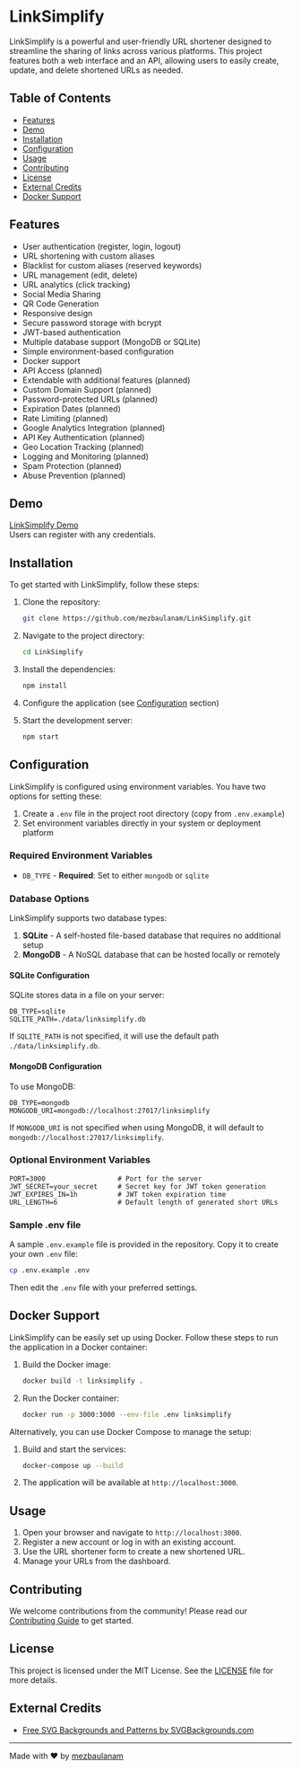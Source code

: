 # LinkSimplify

LinkSimplify is a powerful and user-friendly URL shortener designed to streamline the sharing of links across various platforms. This project features both a web interface and an API, allowing users to easily create, update, and delete shortened URLs as needed.

## Table of Contents

- [Features](#features)
- [Demo](#demo)
- [Installation](#installation)
- [Configuration](#configuration)
- [Usage](#usage)
- [Contributing](#contributing)
- [License](#license)
- [External Credits](#external-credits)
- [Docker Support](#docker-support)

## Features

- User authentication (register, login, logout)
- URL shortening with custom aliases
- Blacklist for custom aliases (reserved keywords)
- URL management (edit, delete)
- URL analytics (click tracking)
- Social Media Sharing
- QR Code Generation
- Responsive design
- Secure password storage with bcrypt
- JWT-based authentication
- Multiple database support (MongoDB or SQLite)
- Simple environment-based configuration
- Docker support
- API Access (planned)
- Extendable with additional features (planned)
- Custom Domain Support (planned)
- Password-protected URLs (planned)
- Expiration Dates (planned)
- Rate Limiting (planned)
- Google Analytics Integration (planned)
- API Key Authentication (planned)
- Geo Location Tracking (planned)
- Logging and Monitoring (planned)
- Spam Protection (planned)
- Abuse Prevention (planned)

## Demo

[LinkSimplify Demo](https://linksimplify-57f95a96384c.herokuapp.com/)  
Users can register with any credentials.

## Installation

To get started with LinkSimplify, follow these steps:

1. Clone the repository:

    ```sh
    git clone https://github.com/mezbaulanam/LinkSimplify.git
    ```

2. Navigate to the project directory:

    ```sh
    cd LinkSimplify
    ```

3. Install the dependencies:

    ```sh
    npm install
    ```

4. Configure the application (see [Configuration](#configuration) section)

5. Start the development server:

    ```sh
    npm start
    ```

## Configuration

LinkSimplify is configured using environment variables. You have two options for setting these:

1. Create a `.env` file in the project root directory (copy from `.env.example`)
2. Set environment variables directly in your system or deployment platform

### Required Environment Variables

- `DB_TYPE` - **Required**: Set to either `mongodb` or `sqlite` 

### Database Options

LinkSimplify supports two database types:

1. **SQLite** - A self-hosted file-based database that requires no additional setup
2. **MongoDB** - A NoSQL database that can be hosted locally or remotely

#### SQLite Configuration

SQLite stores data in a file on your server:

```
DB_TYPE=sqlite
SQLITE_PATH=./data/linksimplify.db
```

If `SQLITE_PATH` is not specified, it will use the default path `./data/linksimplify.db`.

#### MongoDB Configuration

To use MongoDB:

```
DB_TYPE=mongodb
MONGODB_URI=mongodb://localhost:27017/linksimplify
```

If `MONGODB_URI` is not specified when using MongoDB, it will default to `mongodb://localhost:27017/linksimplify`.

### Optional Environment Variables

```
PORT=3000                  # Port for the server
JWT_SECRET=your_secret     # Secret key for JWT token generation
JWT_EXPIRES_IN=1h          # JWT token expiration time
URL_LENGTH=6               # Default length of generated short URLs
```

### Sample .env file

A sample `.env.example` file is provided in the repository. Copy it to create your own `.env` file:

```sh
cp .env.example .env
```

Then edit the `.env` file with your preferred settings.

## Docker Support

LinkSimplify can be easily set up using Docker. Follow these steps to run the application in a Docker container:

1. Build the Docker image:

    ```sh
    docker build -t linksimplify .
    ```

2. Run the Docker container:

    ```sh
    docker run -p 3000:3000 --env-file .env linksimplify
    ```

Alternatively, you can use Docker Compose to manage the setup:

1. Build and start the services:

    ```sh
    docker-compose up --build
    ```

2. The application will be available at `http://localhost:3000`.

## Usage

1. Open your browser and navigate to `http://localhost:3000`.
2. Register a new account or log in with an existing account.
3. Use the URL shortener form to create a new shortened URL.
4. Manage your URLs from the dashboard.

## Contributing

We welcome contributions from the community! Please read our [Contributing Guide](CONTRIBUTING.md) to get started.

## License

This project is licensed under the MIT License. See the [LICENSE](LICENSE) file for more details.

## External Credits

- [Free SVG Backgrounds and Patterns by SVGBackgrounds.com](https://www.svgbackgrounds.com/set/free-svg-backgrounds-and-patterns/)

---

Made with ❤️ by [mezbaulanam](https://github.com/mezbaulanam)
